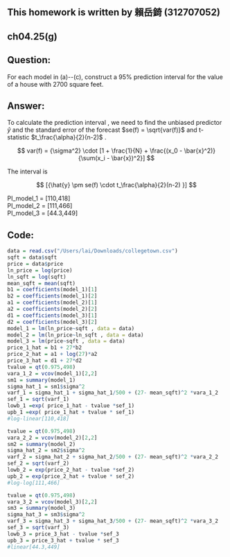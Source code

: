 ## This homework is written by 賴岳錡 (312707052)

## ch04.25(g)

## Question:

For each model in (a)--(c), construct a 95% prediction interval for the value of a house with 2700 square feet.

## Answer:

To calculate the prediction interval , we need to find the unbiased predictor ${\hat{y}}$ and the standard error of the forecast $se(f) = \sqrt{var(f)}$ and t-statistic $t_\frac{\alpha}{2}(n-2)$ .

$$
var(f) = {\sigma^2} \cdot [1 + \frac{1}{N} + \frac{(x_0 - \bar{x}^2)}{\sum(x_i - \bar{x})^2}]
$$

The interval is

$$
[{\hat{y} \pm se(f) \cdot t_\frac{\alpha}{2}(n-2) }]
$$

PI_model_1 = [110,418]\
PI_model_2 = [111,466]\
PI_model_3 = [44.3,449]

## Code:
```r
data = read.csv("/Users/lai/Downloads/collegetown.csv")
sqft = data$sqft
price = data$price
ln_price = log(price)
ln_sqft = log(sqft)
mean_sqft = mean(sqft)
b1 = coefficients(model_1)[1]
b2 = coefficients(model_1)[2]
a1 = coefficients(model_2)[1]
a2 = coefficients(model_2)[2]
d1 = coefficients(model_3)[1]
d2 = coefficients(model_3)[2]
model_1 = lm(ln_price~sqft , data = data)
model_2 = lm(ln_price~ln_sqft , data = data)
model_3 = lm(price~sqft , data = data)
price_1_hat = b1 + 27*b2
price_2_hat = a1 + log(27)*a2
price_3_hat = d1 + 27*d2
tvalue = qt(0.975,498)
vara_1_2 = vcov(model_1)[2,2]
sm1 = summary(model_1)
sigma_hat_1 = sm1$sigma^2 
varf_1 = sigma_hat_1 + sigma_hat_1/500 + (27- mean_sqft)^2 *vara_1_2 
sef_1 = sqrt(varf_1)
lowb_1 =exp( price_1_hat - tvalue *sef_1)
upb_1 =exp( price_1_hat + tvalue * sef_1)
#log-linear[110,418]

tvalue = qt(0.975,498)
vara_2_2 = vcov(model_2)[2,2]
sm2 = summary(model_2)
sigma_hat_2 = sm2$sigma^2 
varf_2 = sigma_hat_2 + sigma_hat_2/500 + (27- mean_sqft)^2 *vara_2_2 
sef_2 = sqrt(varf_2)
lowb_2 = exp(price_2_hat - tvalue *sef_2)
upb_2 = exp(price_2_hat + tvalue * sef_2)
#log-log[111,466]

tvalue = qt(0.975,498)
vara_3_2 = vcov(model_3)[2,2]
sm3 = summary(model_3)
sigma_hat_3 = sm3$sigma^2
varf_3 = sigma_hat_3 + sigma_hat_3/500 + (27- mean_sqft)^2 *vara_3_2
sef_3 = sqrt(varf_3)
lowb_3 = price_3_hat - tvalue *sef_3
upb_3 = price_3_hat + tvalue * sef_3
#linear[44.3,449]
```
